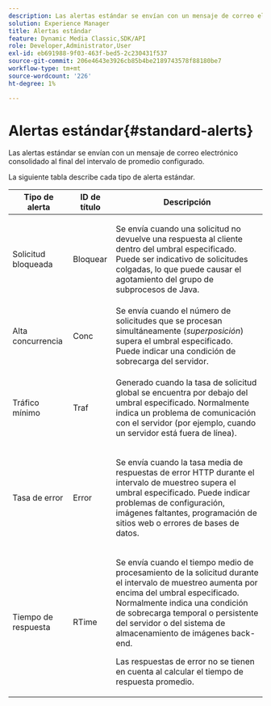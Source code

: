 ```yaml
---
description: Las alertas estándar se envían con un mensaje de correo electrónico consolidado al final del intervalo de promedio configurado.
solution: Experience Manager
title: Alertas estándar
feature: Dynamic Media Classic,SDK/API
role: Developer,Administrator,User
exl-id: eb691988-9f03-463f-bed5-2c230431f537
source-git-commit: 206e4643e3926cb85b4be2189743578f88180be7
workflow-type: tm+mt
source-wordcount: '226'
ht-degree: 1%

---
```


# Alertas estándar{#standard-alerts}

Las alertas estándar se envían con un mensaje de correo electrónico consolidado al final del intervalo de promedio configurado.

La siguiente tabla describe cada tipo de alerta estándar.

<table id="table_02611F1B920E48A6973BFA969CA564EB"> 
 <thead> 
  <tr> 
   <th class="entry"> <b>Tipo de alerta</b> </th> 
   <th class="entry"> <b>ID de título</b> </th> 
   <th class="entry"> <b>Descripción</b> </th> 
  </tr> 
 </thead>
 <tbody> 
  <tr> 
   <td> <p>Solicitud bloqueada </p> </td> 
   <td> <p>Bloquear </p> </td> 
   <td> <p>Se envía cuando una solicitud no devuelve una respuesta al cliente dentro del umbral especificado. Puede ser indicativo de solicitudes colgadas, lo que puede causar el agotamiento del grupo de subprocesos de Java. </p> </td> 
  </tr> 
  <tr> 
   <td> <p>Alta concurrencia </p> </td> 
   <td> <p>Conc </p> </td> 
   <td> Se envía cuando el número de solicitudes que se procesan simultáneamente (<i>superposición</i>) supera el umbral especificado. Puede indicar una condición de sobrecarga del servidor. </td> 
  </tr> 
  <tr> 
   <td> <p>Tráfico mínimo </p> </td> 
   <td> <p>Traf </p> </td> 
   <td> <p>Generado cuando la tasa de solicitud global se encuentra por debajo del umbral especificado. Normalmente indica un problema de comunicación con el servidor (por ejemplo, cuando un servidor está fuera de línea). </p> </td> 
  </tr> 
  <tr> 
   <td> <p>Tasa de error </p> </td> 
   <td> <p>Error </p> </td> 
   <td> <p>Se envía cuando la tasa media de respuestas de error HTTP durante el intervalo de muestreo supera el umbral especificado. Puede indicar problemas de configuración, imágenes faltantes, programación de sitios web o errores de bases de datos. </p> </td> 
  </tr> 
  <tr> 
   <td> <p>Tiempo de respuesta </p> </td> 
   <td> <p>RTime </p> </td> 
   <td> <p>Se envía cuando el tiempo medio de procesamiento de la solicitud durante el intervalo de muestreo aumenta por encima del umbral especificado. Normalmente indica una condición de sobrecarga temporal o persistente del servidor o del sistema de almacenamiento de imágenes back-end. </p> <p>Las respuestas de error no se tienen en cuenta al calcular el tiempo de respuesta promedio. </p> </td> 
  </tr> 
 </tbody> 
</table>
